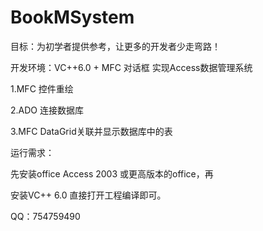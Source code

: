 # BookMSystem
 目标：为初学者提供参考，让更多的开发者少走弯路！

开发环境：VC++6.0 + MFC 对话框 实现Access数据管理系统

1.MFC 控件重绘

2.ADO 连接数据库

3.MFC  DataGrid关联并显示数据库中的表

运行需求：

先安装office Access 2003 或更高版本的office，再

安装VC++ 6.0 直接打开工程编译即可。

QQ：754759490
